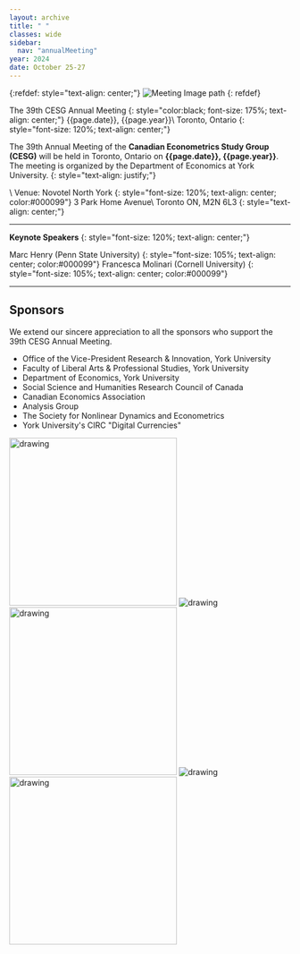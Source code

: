 ```yaml
---
layout: archive
title: " "
classes: wide
sidebar:
  nav: "annualMeeting"
year: 2024
date: October 25-27
---
```

{:refdef: style="text-align: center;"}
![Meeting Image path](/assets/images/{{page.year}}/annualMeeting.jpg)
{: refdef}


The 39th CESG Annual Meeting
{: style="color:black; font-size: 175%; text-align: center;"}
{{page.date}}, {{page.year}}\\
Toronto, Ontario
{: style="font-size: 120%; text-align: center;"}

The 39th Annual Meeting of the **Canadian Econometrics Study Group (CESG)** will be held in Toronto, Ontario on **{{page.date}}, {{page.year}}**. The meeting is organized by the Department of Economics at York University.
{: style="text-align: justify;"}

\\
Venue: Novotel North York
{: style="font-size: 120%; text-align: center; color:#000099"}
3 Park Home Avenue\\
Toronto ON, M2N 6L3
{: style="text-align: center;"}

---
**Keynote Speakers**
{: style="font-size: 120%; text-align: center;"}

Marc Henry (Penn State University)
{: style="font-size: 105%; text-align: center; color:#000099"}
Francesca Molinari (Cornell University)
{: style="font-size: 105%; text-align: center; color:#000099"}

---
## Sponsors
We extend our sincere appreciation to all the sponsors who support the 39th CESG Annual Meeting.
  - Office of the Vice-President Research & Innovation, York University
  - Faculty of Liberal Arts & Professional Studies, York University
  - Department of Economics, York University
  - Social Science and Humanities Research Council of Canada
  - Canadian Economics Association 
  - Analysis Group
  - The Society for Nonlinear Dynamics and Econometrics
  - York University's CIRC "Digital Currencies"


<img src="/assets/images/{{page.year}}/york.png" alt="drawing" width="300"/>

<img src="/assets/images/{{page.year}}/sshrc.jpg" alt="drawing"/>

<img src="/assets/images/{{page.year}}/cea.jpg" alt="drawing"  width="300"/>

<img src="/assets/images/{{page.year}}/snde.jpg" alt="drawing"/>

<img src="/assets/images/{{page.year}}/analysis_group.png" alt="drawing"  width="300"/>
